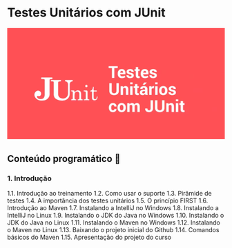 # Testes Unitários com JUnit

<p  align="center">
	 <img alt="Proffy" src=".github/junit.png"/>  
</p>

## Conteúdo programático 📖

### 1. Introdução

1.1. Introdução ao treinamento
1.2. Como usar o suporte
1.3. Pirâmide de testes
1.4. A importância dos testes unitários
1.5. O princípio FIRST
1.6. Introdução ao Maven
1.7. Instalando a IntelliJ no Windows
1.8. Instalando a IntelliJ no Linux
1.9. Instalando o JDK do Java no Windows
1.10. Instalando o JDK do Java no Linux
1.11. Instalando o Maven no Windows
1.12. Instalando o Maven no Linux
1.13. Baixando o projeto inicial do Github
1.14. Comandos básicos do Maven
1.15. Apresentação do projeto do curso
